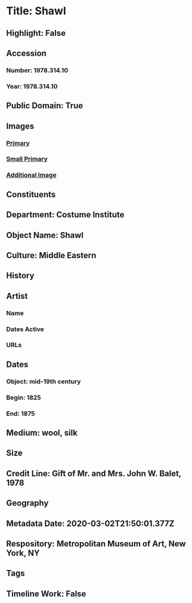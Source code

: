 # Title: Shawl
## Highlight: False
## Accession
### Number: 1978.314.10
### Year: 1978.314.10
## Public Domain: True
## Images
### [Primary](https://images.metmuseum.org/CRDImages/ci/original/1978.314.10.jpg)
### [Small Primary](https://images.metmuseum.org/CRDImages/ci/web-large/1978.314.10.jpg)
### [Additional Image](https://images.metmuseum.org/CRDImages/ci/original/1978.314.10_d.jpg)
## Constituents
## Department: Costume Institute
## Object Name: Shawl
## Culture: Middle Eastern
## History
## Artist
### Name
### Dates Active
### URLs
## Dates
### Object: mid-19th century
### Begin: 1825
### End: 1875
## Medium: wool, silk
## Size
## Credit Line: Gift of Mr. and Mrs. John W. Balet, 1978
## Geography
## Metadata Date: 2020-03-02T21:50:01.377Z
## Respository: Metropolitan Museum of Art, New York, NY
## Tags
## Timeline Work: False